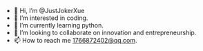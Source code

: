 - 👋 Hi, I’m @JustJokerXue
- 👀 I’m interested in coding.
- 🌱 I’m currently learning python.
- 💞️ I’m looking to collaborate on innovation and entrepreneurship.
- 📫 How to reach me 1766872402@qq.com.

<!---
JustJokerXue/JustJokerXue is a ✨ special ✨ repository because its `README.md` (this file) appears on your GitHub profile.
You can click the Preview link to take a look at your changes.
--->
